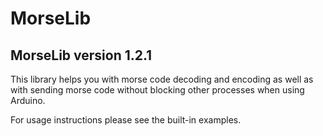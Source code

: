 # MorseLib
## MorseLib version 1.2.1

This library helps you with morse code decoding and encoding
as well as with sending morse code without blocking other processes when using Arduino.

For usage instructions please see the built-in examples.

